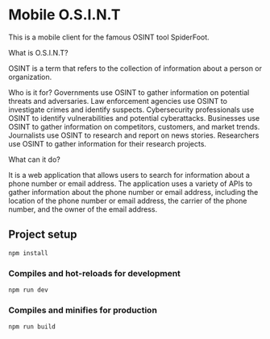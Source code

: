 # Mobile O.S.I.N.T 

This is a mobile client for the famous OSINT tool SpiderFoot.

What is O.S.I.N.T?

OSINT is a term that refers to the collection of information about a person or organization. 

Who is it for?
Governments use OSINT to gather information on potential threats and adversaries.
Law enforcement agencies use OSINT to investigate crimes and identify suspects.
Cybersecurity professionals use OSINT to identify vulnerabilities and potential cyberattacks.
Businesses use OSINT to gather information on competitors, customers, and market trends.
Journalists use OSINT to research and report on news stories.
Researchers use OSINT to gather information for their research projects.


What can it do?



It is a web application that allows users to search for information about a phone number or email address. The application uses a variety of APIs to gather information about the phone number or email address, including the location of the phone number or email address, the carrier of the phone number, and the owner of the email address.


## Project setup
```
npm install
```

### Compiles and hot-reloads for development
```
npm run dev
```

### Compiles and minifies for production
```
npm run build
```

  